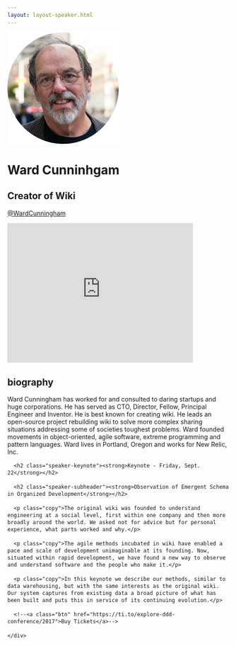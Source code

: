 ```yaml
---
layout: layout-speaker.html
---
```


<div class="container section featured-speaker">
  <div class="row">
    <div class="col-xs-12 col-sm-2 img-container">
      <img class="speaker-page-img" src="../img/speakers/Ward-Cunningham-ON.png" />
    </div>
    <div class="col-xs-12 col-sm-10 copy-container">
      <h1 class="speaker-header">Ward Cunninhgam</h1>
      <h2 class="speaker-subtitle">Creator of Wiki</h2>
      <p class="copy"><a class="speaker-handle" href="https://twitter.com/WardCunningham" target="_blank">@WardCunningham</a></p>
      <div class="video-responsive">
        <iframe width="420" height="315" src="http://www.youtube.com/embed/oPJIXPC_vn8" frameborder="0" allowfullscreen></iframe>
      </div>
      <h2 class="speaker-subheader"><strong>biography</strong></h2>
      <p class="copy">Ward Cunningham has worked for and consulted to daring startups and huge corporations. He has served as CTO, Director, Fellow, Principal Engineer and Inventor. He is best known for creating wiki. He leads an open-source project rebuilding wiki to solve more complex sharing situations addressing some of societies toughest problems. Ward founded movements in object-oriented, agile software, extreme programming and pattern languages. Ward lives in Portland, Oregon and works for New Relic, Inc.</p>

      <h2 class="speaker-keynote"><strong>Keynote - Friday, Sept. 22</strong></h2>

      <h2 class="speaker-subheader"><strong>Observation of Emergent Schema in Organized Development</strong></h2>

      <p class="copy">The original wiki was founded to understand engineering at a social level, first within one company and then more broadly around the world. We asked not for advice but for personal experience, what parts worked and why.</p>

      <p class="copy">The agile methods incubated in wiki have enabled a pace and scale of development unimaginable at its founding. Now, situated within rapid development, we have found a new way to observe and understand software and the people who make it.</p>

      <p class="copy">In this keynote we describe our methods, similar to data warehousing, but with the same interests as the original wiki. Our system captures from existing data a broad picture of what has been built and puts this in service of its continuing evolution.</p>

      <!--<a class="btn" href="https://ti.to/explore-ddd-conference/2017">Buy Tickets</a>-->

    </div>
  </div>
</div>
